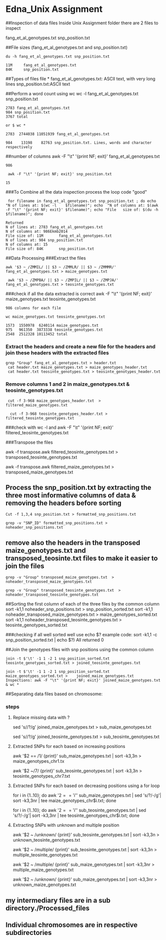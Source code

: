 
# Edna_Unix Assignment
##Inspection of data files
Inside Unix Assignment folder there are 2 files to inspect

 fang_et_al_genotypes.txt 
 snp_position.txt  

##File sizes (fang_et_al_genotypes.txt and snp_position.txt)

	du -h fang_et_al_genotypes.txt snp_position.txt

	11M     fang_et_al_genotypes.txt
	84K     snp_position.txt

##Types of files
	file *
	fang_et_al_genotypes.txt: ASCII text, with very long lines
	snp_position.txt:ASCII text

##Perform a  word count using wc
	wc -l fang_et_al_genotypes.txt snp_position.txt
 
	2783 fang_et_al_genotypes.txt
 	984 snp_position.txt
 	3767 total

	or $ wc *

 	2783  2744038 11051939 fang_et_al_genotypes.txt
      
 	984    13198    82763 snp_position.txt. Lines, words and character respectively
      
##number of columns
	 awk -F "\t" '{print NF; exit}' fang_et_al_genotypes.txt

	986

	 awk -F "\t" '{print NF; exit}' snp_position.txt

	15

###To Combine all the data inspection process the loop code "good" 

	 for filename in fang_et_al_genotypes.txt snp_position.txt ; do echo "N of lines at: $(wc -l 	$filename)"; echo  "N of columns at: $(awk -F "\t" '{print NF; exit}' $filename)"; echo "File 	size of: $(du -h $filename)"; done

	Returned 
	N of lines at: 2783 fang_et_al_genotypes.txt
	N of columns at: 986Ekmb2014
	File size of: 11M       fang_et_al_genotypes.txt
	N of lines at: 984 snp_position.txt
	N of columns at: 15
	File size of: 84K       snp_position.txt

##Data Processing
###Extract the files

	awk '$3 ~ /ZMMIL/ || $3 ~ /ZMMLR/ || $3 ~ /ZMMMR/' fang_et_al_genotypes.txt > maize_genotypes.txt

	 awk '$3 ~ /ZMPBA/ || $3 ~ /ZMPIL/ || $3 ~ /ZMPJA/' 	fang_et_al_genotypes.txt > teosinte_genotypes.txt

###check if all the data extracted is correct
	 awk -F "\t" '{print NF; exit}' maize_genotypes.txt teosinte_genotypes.txt
	
	986 columns for each file

	wc maize_genotypes.txt teosinte_genotypes.txt
      
	1573  1550978  6240114 maize_genotypes.txt
	975   961350  3873338 teosinte_genotypes.txt
	2548  2512328 10113452 total

### Extract the headers and create a new file for the headers and join these headers with the extracted files

	grep "Group" fang_et_al_genotypes.txt > header.txt 
	 cat header.txt maize_genotypes.txt > maize_genotypes_header.txt
 	 cat header.txt teosinte_genotypes.txt > teosinte_genotypes_header.txt

### Remove columns 1 and 2  in maize_genotypes.txt & teosinte_genotypes.txt

	 cut -f 3-968 maize_genotypes_header.txt  > filtered_maize_genotypes.txt

	  cut -f 3-968 teosinte_genotypes_header.txt > filtered_teosinte_genotypes.txt

###check with wc -l and awk -F "\t" '{print NF; exit}' filtered_teosinte_genotypes.txt

###Transpose the files
	
 awk -f transpose.awk filtered_teosinte_genotypes.txt > transposed_teosinte_genotypes.txt

 awk -f transpose.awk filtered_maize_genotypes.txt > transposed_maize_genotypes.txt

## Process the snp_position.txt by extracting the three most informative columns of data & removing the headers before sorting
	Cut -f 1,3,4 snp_position.txt > formatted_snp_positions.txt

 	grep -v "SNP_ID" formatted_snp_positions.txt > noheader_snp_positions.txt	

## remove also the headers in the transposed maize_genotypes.txt and transposed_teosinte.txt files to make it easier to join the files

	grep -v "Group" transposed_maize_genotypes.txt  > noheader_transposed_maize_genotypes.txt
	
	grep -v "Group" transposed_teosinte_genotypes.txt  > noheader_transposed_teosinte_genotypes.txt
  
##Sorting the first column of each of the three files by the common column
	sort -k1,1 noheader_snp_positions.txt > snp_position_sorted.txt
 	sort -k1,1 noheader_transposed_maize_genotypes.txt > maize_genotypes_sorted.txt
 	sort -k1,1 noheader_transposed_teosinte_genotypes.txt > teosinte_genotypes_sorted.txt

###checking if all well sorted well use echo $? 
	example code: sort -k1,1 -c snp_position_sorted.txt | echo $?)
	All returned 0

##Join the genotypes files with snp positions using the common column

	join -t $'\t' -1 1 -2 1 snp_position_sorted.txt teosinte_genotypes_sorted.txt > joined_teosinte_genotypes.txt

	join -t $'\t' -1 1 -2 1 snp_position_sorted.txt maize_genotypes_sorted.txt > 	joined_maize_genotypes.txt
	Inspections: awk -F "\t" '{print NF; exit}' joined_maize_genotypes.txt & wc *

##Separating data files based on chromosome:
### steps 
1. Replace missing data with ? 
 
	sed 's/<TAB>/?/g' joined_maize_genotypes.txt > sub_maize_genotypes.txt
 
	sed 's/<TAB>/?/g' joined_teosinte_genotypes.txt > sub_teosinte_genotypes.txt

2. Extracted SNPs for each  based on increasing positions

	awk '$2 == /1/ {print}' sub_maize_genotypes.txt | sort -k3,3n > maize_genotypes_chr1.tx
	
	awk '$2 ~/7/ {print}' sub_teosinte_genotypes.txt | sort -k3,3n > teosinte_genotypes_chr7.txt

3. Extracted SNPs for each  based on decreasing positions using a for loop

	for i in {1..10}; do awk '$2=='$i'' sub_maize_genotypes.txt | sed 's/?/-/g'| sort -k3,3nr | tee maize_genotypes_chr$i.txt; done
  
  	for i in {1..10}; do awk '$2=='$i'' sub_teosinte_genotypes.txt | sed 's/?/-/g'| sort -k3,3nr | tee teosinte_genotypes_chr$i.txt; 	done
4. Extracting SNPs with unknown and multiple  position

 	awk '$2 ~ /unknown/ {print}' sub_teosinte_genotypes.txt | sort -k3,3n > unknown_teosinte_genotypes.txt
 	
	awk '$2 ~ /multiple/ {print}' sub_teosinte_genotypes.txt | sort -k3,3n > multiple_teosinte_genotypes.txt
	
	awk '$2 ~ /multiple/ {print}' sub_maize_genotypes.txt | sort -k3,3nr > multiple_maize_genotypes.txt
	
	awk '$2 ~ /unknown/ {print}' sub_maize_genotypes.txt | sort -k3,3nr > unknown_maize_genotypes.txt

## my intermediary files are in a sub directory./Processed_files
## Individual chromosomes are in respective subdirectories
 












